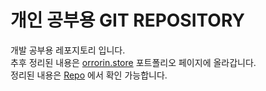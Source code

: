 # 개인 공부용 GIT REPOSITORY

개발 공부용 레포지토리 입니다.  
추후 정리된 내용은 [orrorin.store](https://orrorin.store) 포트폴리오 페이지에 올라갑니다.  
정리된 내용은 [Repo](https://github.com/yoosc89/Portfolio) 에서 확인 가능합니다.